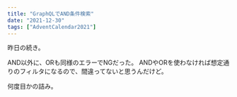 ```yaml
---
title: "GraphQLでAND条件検索"
date: "2021-12-30"
tags: ["AdventCalendar2021"]
---
```


昨日の続き。

AND以外に、ORも同様のエラーでNGだった。
ANDやORを使わなければ想定通りのフィルタになるので、間違ってないと思うんだけど。

何度目かの詰み。
